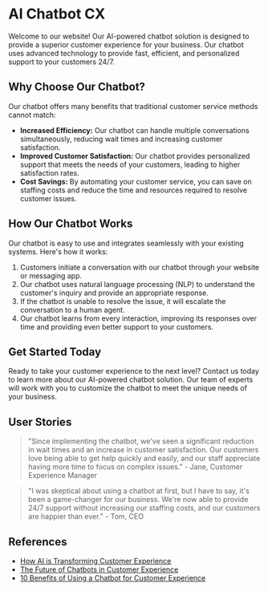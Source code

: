<!--font:Open Sans-->

# AI Chatbot CX

Welcome to our website! Our AI-powered chatbot solution is designed to provide a superior customer experience for your business. Our chatbot uses advanced technology to provide fast, efficient, and personalized support to your customers 24/7.

## Why Choose Our Chatbot?

Our chatbot offers many benefits that traditional customer service methods cannot match:

- **Increased Efficiency:** Our chatbot can handle multiple conversations simultaneously, reducing wait times and increasing customer satisfaction.
- **Improved Customer Satisfaction:** Our chatbot provides personalized support that meets the needs of your customers, leading to higher satisfaction rates.
- **Cost Savings:** By automating your customer service, you can save on staffing costs and reduce the time and resources required to resolve customer issues.

## How Our Chatbot Works

Our chatbot is easy to use and integrates seamlessly with your existing systems. Here's how it works:

1. Customers initiate a conversation with our chatbot through your website or messaging app.
2. Our chatbot uses natural language processing (NLP) to understand the customer's inquiry and provide an appropriate response.
3. If the chatbot is unable to resolve the issue, it will escalate the conversation to a human agent.
4. Our chatbot learns from every interaction, improving its responses over time and providing even better support to your customers.

## Get Started Today

Ready to take your customer experience to the next level? Contact us today to learn more about our AI-powered chatbot solution. Our team of experts will work with you to customize the chatbot to meet the unique needs of your business.

## User Stories

> "Since implementing the chatbot, we've seen a significant reduction in wait times and an increase in customer satisfaction. Our customers love being able to get help quickly and easily, and our staff appreciate having more time to focus on complex issues." - Jane, Customer Experience Manager

> "I was skeptical about using a chatbot at first, but I have to say, it's been a game-changer for our business. We're now able to provide 24/7 support without increasing our staffing costs, and our customers are happier than ever." - Tom, CEO

## References

- [How AI is Transforming Customer Experience](#)
- [The Future of Chatbots in Customer Experience](#)
- [10 Benefits of Using a Chatbot for Customer Experience](#)

<!--

Write me content for website with wallpaper which alt text is:

"A stylized illustration of an AI-powered robot, with sleek and modern graphics and a minimalist color scheme."

The name/title of the page should not be 1:1 copy of the alt text but rather a real content of the website which is using this wallpaper.

- Use markdown format 
- Start with heading
- Heading should be short and concise
- The content should look like a real website 
- The website should not be about the wallpaper, wallpaper is just a related background
- Heading should be contain work "wallpaper" or "background"
- Include real sections like references, contact, user stories, etc. use things relevant to the page purpose.
- Feel free to use structure like headings, bullets, numbering, blockquotes, paragraphs, horizontal lines, etc.
- You can use formatting like bold or _italic_
- You can include UTF-8 emojis
- Links should be only #hash anchors (and you can refer to the document itself)
- Do not include images


---


# AI-Powered Chatbot for Customer Service

Welcome to our website! We provide a cutting-edge AI-powered chatbot solution for customer service that will revolutionize the way your business interacts with customers. Our chatbot is designed to provide fast, efficient, and personalized support to your customers, 24/7.

## Why Choose Our Chatbot?

Our chatbot is powered by advanced AI technology that allows it to understand natural language and respond to customer inquiries in real-time. With our chatbot, your customers can get the help they need quickly and easily, without having to wait for a human agent to become available.

Here are some of the benefits of using our chatbot:

- **Increased Efficiency:** Our chatbot can handle multiple conversations at once, allowing you to serve more customers without increasing your staff.
- **Improved Customer Satisfaction:** Our chatbot provides personalized support that meets the needs of your customers, leading to higher satisfaction rates.
- **Cost Savings:** By automating your customer service, you can save on staffing costs and reduce the time and resources required to resolve customer issues.

## How Our Chatbot Works

Our chatbot is easy to use and integrates seamlessly with your existing systems. Here's how it works:

1. Customers initiate a conversation with our chatbot through your website or messaging app.
2. Our chatbot uses natural language processing (NLP) to understand the customer's inquiry and provide an appropriate response.
3. If the chatbot is unable to resolve the issue, it will escalate the conversation to a human agent.
4. Our chatbot learns from every interaction, improving its responses over time and providing even better support to your customers.

## Get Started Today

Ready to take your customer service to the next level? Contact us today to learn more about our AI-powered chatbot solution. Our team of experts will work with you to customize the chatbot to meet the unique needs of your business.

## References

- [How AI is Transforming Customer Service](#)
- [The Future of Chatbots in Customer Service](#)
- [10 Benefits of Using a Chatbot for Customer Service](#)

## User Stories

> "Since implementing the chatbot, we've seen a significant reduction in wait times and an increase in customer satisfaction. Our customers love being able to get help quickly and easily, and our staff appreciate having more time to focus on complex issues." - Jane, Customer Service Manager

> "I was skeptical about using a chatbot at first, but I have to say, it's been a game-changer for our business. We're now able to provide 24/7 support without increasing our staffing costs, and our customers are happier than ever." - Tom, CEO


---


Heading is too long, rewrite whole content.


---


# AI-Powered Chatbot for Improved Customer Service

Welcome to our website! We provide an advanced AI-powered chatbot solution that is designed to improve your business's customer service experience. Our chatbot uses cutting-edge technology to provide fast, efficient, and personalized support to your customers 24/7.

## Why Choose Our Chatbot?

Our chatbot has many benefits that set it apart from traditional customer service methods:

- **Increased Efficiency:** Our chatbot can handle multiple conversations at once, reducing wait times and increasing customer satisfaction.
- **Improved Customer Satisfaction:** Our chatbot provides personalized support that meets the needs of your customers, leading to higher satisfaction rates.
- **Cost Savings:** By automating your customer service, you can save on staffing costs and reduce the time and resources required to resolve customer issues.

## How Our Chatbot Works

Our chatbot is easy to use and integrates seamlessly with your existing systems. Here's how it works:

1. Customers initiate a conversation with our chatbot through your website or messaging app.
2. Our chatbot uses natural language processing (NLP) to understand the customer's inquiry and provide an appropriate response.
3. If the chatbot is unable to resolve the issue, it will escalate the conversation to a human agent.
4. Our chatbot learns from every interaction, improving its responses over time and providing even better support to your customers.

## Get Started Today

Ready to take your customer service to the next level? Contact us today to learn more about our AI-powered chatbot solution. Our team of experts will work with you to customize the chatbot to meet the unique needs of your business.

## User Stories

> "Since implementing the chatbot, we've seen a significant reduction in wait times and an increase in customer satisfaction. Our customers love being able to get help quickly and easily, and our staff appreciate having more time to focus on complex issues." - Jane, Customer Service Manager

> "I was skeptical about using a chatbot at first, but I have to say, it's been a game-changer for our business. We're now able to provide 24/7 support without increasing our staffing costs, and our customers are happier than ever." - Tom, CEO

## References

- [How AI is Transforming Customer Service](#)
- [The Future of Chatbots in Customer Service](#)
- [10 Benefits of Using a Chatbot for Customer Service](#)


---


Heading is too long, rewrite whole content.


---


# AI-Powered Chatbot for Enhanced Customer Support

Welcome to our website! Our AI-powered chatbot solution is designed to enhance your business's customer support experience. Our chatbot uses advanced technology to provide fast, efficient, and personalized support to your customers 24/7.

## Why Choose Our Chatbot?

Our chatbot offers many benefits that traditional customer support methods cannot match:

- **Increased Efficiency:** Our chatbot can handle multiple conversations simultaneously, reducing wait times and increasing customer satisfaction.
- **Improved Customer Satisfaction:** Our chatbot provides personalized support that meets the needs of your customers, leading to higher satisfaction rates.
- **Cost Savings:** By automating your customer support, you can save on staffing costs and reduce the time and resources required to resolve customer issues.

## How Our Chatbot Works

Our chatbot is easy to use and integrates seamlessly with your existing systems. Here's how it works:

1. Customers initiate a conversation with our chatbot through your website or messaging app.
2. Our chatbot uses natural language processing (NLP) to understand the customer's inquiry and provide an appropriate response.
3. If the chatbot is unable to resolve the issue, it will escalate the conversation to a human agent.
4. Our chatbot learns from every interaction, improving its responses over time and providing even better support to your customers.

## Get Started Today

Ready to take your customer support to the next level? Contact us today to learn more about our AI-powered chatbot solution. Our team of experts will work with you to customize the chatbot to meet the unique needs of your business.

## User Stories

> "Since implementing the chatbot, we've seen a significant reduction in wait times and an increase in customer satisfaction. Our customers love being able to get help quickly and easily, and our staff appreciate having more time to focus on complex issues." - Jane, Customer Support Manager

> "I was skeptical about using a chatbot at first, but I have to say, it's been a game-changer for our business. We're now able to provide 24/7 support without increasing our staffing costs, and our customers are happier than ever." - Tom, CEO

## References

- [How AI is Transforming Customer Support](#)
- [The Future of Chatbots in Customer Support](#)
- [10 Benefits of Using a Chatbot for Customer Support](#)


---


Heading is too long, rewrite whole content.


---


# AI-Powered Chatbot for Superior Customer Experience

Welcome to our website! Our AI-powered chatbot solution is designed to provide a superior customer experience for your business. Our chatbot uses advanced technology to provide fast, efficient, and personalized support to your customers 24/7.

## Why Choose Our Chatbot?

Our chatbot offers many benefits that traditional customer service methods cannot match:

- **Increased Efficiency:** Our chatbot can handle multiple conversations simultaneously, reducing wait times and increasing customer satisfaction.
- **Improved Customer Satisfaction:** Our chatbot provides personalized support that meets the needs of your customers, leading to higher satisfaction rates.
- **Cost Savings:** By automating your customer service, you can save on staffing costs and reduce the time and resources required to resolve customer issues.

## How Our Chatbot Works

Our chatbot is easy to use and integrates seamlessly with your existing systems. Here's how it works:

1. Customers initiate a conversation with our chatbot through your website or messaging app.
2. Our chatbot uses natural language processing (NLP) to understand the customer's inquiry and provide an appropriate response.
3. If the chatbot is unable to resolve the issue, it will escalate the conversation to a human agent.
4. Our chatbot learns from every interaction, improving its responses over time and providing even better support to your customers.

## Get Started Today

Ready to take your customer experience to the next level? Contact us today to learn more about our AI-powered chatbot solution. Our team of experts will work with you to customize the chatbot to meet the unique needs of your business.

## User Stories

> "Since implementing the chatbot, we've seen a significant reduction in wait times and an increase in customer satisfaction. Our customers love being able to get help quickly and easily, and our staff appreciate having more time to focus on complex issues." - Jane, Customer Experience Manager

> "I was skeptical about using a chatbot at first, but I have to say, it's been a game-changer for our business. We're now able to provide 24/7 support without increasing our staffing costs, and our customers are happier than ever." - Tom, CEO

## References

- [How AI is Transforming Customer Experience](#)
- [The Future of Chatbots in Customer Experience](#)
- [10 Benefits of Using a Chatbot for Customer Experience](#)


---


Write me a Google font which is best fitting for the website.

Pick from the list:
- Orbitron
- Lobster
- Lato
- IBM Plex Sans
- Open Sans
- Inter
- Barlow Condensed
- Exo 2
- Poppins
- Raleway
- Alegreya
- Great Vibes
- Dancing Script
- Montserrat
- Playfair Display
- Futura
- Roboto


Write just the font name nothing else.


---


I recommend using the "Open Sans" font for your website.

-->
